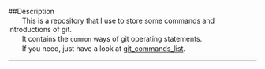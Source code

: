 ##Description  
　　This is a repository that I use to store some commands and introductions of git.  
　　It contains the `common` ways of git operating statements.  
　　If you need, just have a look at [git_commands_list](./git_commands_list.md).    
***
